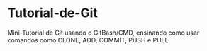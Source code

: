 # Tutorial-de-Git
Mini-Tutorial de Git usando o GitBash/CMD, ensinando como usar comandos como CLONE, ADD, COMMIT, PUSH e PULL.
